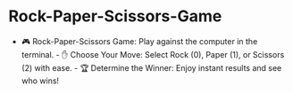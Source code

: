 # Rock-Paper-Scissors-Game
- 🎮 Rock-Paper-Scissors Game: Play against the computer in the terminal. - ✋ Choose Your Move: Select Rock (0), Paper (1), or Scissors (2) with ease. - 🏆 Determine the Winner: Enjoy instant results and see who wins!
